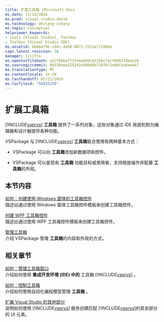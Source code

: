```yaml
---
title: 扩展工具箱 |Microsoft Docs
ms.date: 11/15/2016
ms.prod: visual-studio-dev14
ms.technology: devlang-csharp
ms.topic: conceptual
helpviewer_keywords:
- tools [Visual Studio], Toolbox
- Toolbox [Visual Studio SDK]
ms.assetid: bb84a79e-cd4c-4a58-8871-2513e7119b6e
caps.latest.revision: 38
manager: jillfra
ms.openlocfilehash: a1cf66baf73fe4a04dcb21b0c7ac7609214bea20
ms.sourcegitcommit: 8b538eea125241e9d6d8b7297b72a66faa9a4a47
ms.translationtype: MT
ms.contentlocale: zh-CN
ms.lasthandoff: 01/23/2019
ms.locfileid: "58935236"
---
```

# <a name="extending-the-toolbox"></a>扩展工具箱
 [!INCLUDE[vsprvs](../includes/vsprvs-md.md)] **工具箱** 提供了一系列对象，这些对象通过 IDE 拖放机制为编辑器和设计器提供各种功能。  
  
 VSPackage 与 [!INCLUDE[vsprvs](../includes/vsprvs-md.md)] **工具箱**联合使用有两种基本方式：  
  
-   VSPackage 可以向 **工具箱**添加新数据项和控件。  
  
-   VSPackage 可以是现有 **工具箱** 功能目标或使用者，支持拖放操作并配置 **工具箱**的外观。  
  
## <a name="in-this-section"></a>本节内容  
 [如何：创建使用 Windows 窗体的工具箱控件](../misc/how-to-create-a-toolbox-control-that-uses-windows-forms.md)  
 描述出通过使用 Windows 窗体工具箱控件模板来创建工具箱控件。  
  
 [创建 WPF 工具箱控件](../extensibility/creating-a-wpf-toolbox-control.md)  
 描述出通过使用 WPF 工具箱控件模板来创建工具箱控件。  
  
 [管理工具箱](../misc/managing-the-toolbox.md)  
 介绍 VSPackage 管理 **工具箱**的内容和外观的方式。  
  
## <a name="related-sections"></a>相关章节  
 [如何：管理工具箱窗口](http://msdn.microsoft.com/a022c3fe-298c-4a59-a48f-b050da90ebc2)  
 介绍如何使用 **集成开发环境 (IDE) 中的** 工具箱 [!INCLUDE[vsprvs](../includes/vsprvs-md.md)] 。  
  
 [如何：控制工具箱](http://msdn.microsoft.com/library/c9d8a18a-d2bc-43d4-a803-601bfc6a6599)  
 介绍如何使用自动化编程模型管理 **工具箱** 。  
  
 [扩展 Visual Studio 的其他部分](../extensibility/extending-other-parts-of-visual-studio.md)  
 说明如何使用 [!INCLUDE[vsprvs](../includes/vsprvs-md.md)] 服务创建匹配 [!INCLUDE[vsprvs](../includes/vsprvs-md.md)]的其余部分的 UI 元素。